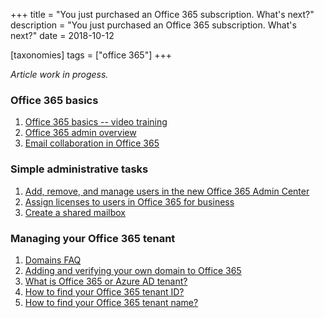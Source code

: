 +++
title = "You just purchased an Office 365 subscription. What's next?"
description = "You just purchased an Office 365 subscription. What's next?"
date = 2018-10-12

[taxonomies]
tags = ["office 365"]
+++

*Article work in progess.*

### Office 365 basics

1.  [Office 365 basics -- video
    training](https://support.office.com/en-us/article/office-365-basics-video-training-396b8d9e-e118-42d0-8a0d-87d1f2f055fb)
2.  [Office 365 admin
    overview](https://support.office.com/en-us/article/office-365-admin-overview-c7228a3e-061f-4575-b1ef-adf1d1669870?ui=en-US&rs=en-US&ad=US)
3.  [Email collaboration in Office
    365](o365hq.com/blog/email-collaboration-in-office-365)

### Simple administrative tasks

1.  [Add, remove, and manage users in the new Office 365 Admin
    Center](https://support.office.com/en-us/article/add-remove-and-manage-users-in-the-new-office-365-admin-center-6e80db58-c36b-4add-b1c8-cc5135f111f3)
2.  [Assign licenses to users in Office 365 for
    business](https://support.office.com/en-us/article/assign-licenses-to-users-in-office-365-for-business-997596b5-4173-4627-b915-36abac6786dc)
3.  [Create a shared
    mailbox](https://support.office.com/en-us/article/create-a-shared-mailbox-871a246d-3acd-4bba-948e-5de8be0544c9)

### Managing your Office 365 tenant

1.  [Domains
    FAQ](https://support.office.com/en-us/article/domains-faq-1272bad0-4bd4-4796-8005-67d6fb3afc5a)
2.  [Adding and verifying your own domain to Office
    365](https://support.office.com/en-us/article/add-a-domain-to-office-365-6383f56d-3d09-4dcb-9b41-b5f5a5efd611?redirectSourcePath=%252fen-us%252farticle%252fguide-you-stepbystep-to-add-your-domain-1cd4839b-d051-46b8-ab9b-bc7752024e78&ui=en-US&rs=en-US&ad=US)
3.  [What is Office 365 or Azure AD
    tenant?](o365hq.com/faq/what-is-office-365-or-azure-ad-tenant)
4.  [How to find your Office 365 tenant
    ID?](o365hq.com/faq/how-to-find-your-office-365-tenant-id)
5.  [How to find your Office 365 tenant
    name?](o365hq.com/faq/how-to-find-your-office-365-tenant-name)
